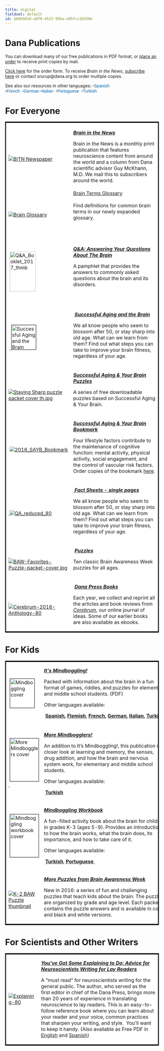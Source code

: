 ```yaml
---
title: digital
fieldset: default
id: b6059d10-a070-4523-956a-e95fcc2b558e
---
```

<div id="main_body"> <h1> </h1> <!-- <p id="P4">Lorem ipsum dolor sit amet, consectetur adipisicing elit, sed do eiusmod tempor incididunt ut labore et dolore magna aliqua. Ut enim ad minim veniam, quis nostrud exercitation ullamco laboris nisi ut aliquip ex ea commodo consequat.</p> <h2>This is a subtitle</h2> <p>Lorem ipsum dolor sit amet, consectetur adipiscing elit. Praesent et purus sapien. Praesent neque nibh, tristique vel bibendum vel, tristique nec velit. Duis dolor ipsum, pretium ut tincidunt ac, consequat vitae massa. In hac habitasse platea dictumst. Aliquam elit magna, eleifend a pellentesque eu, volutpat id mauris. Etiam augue nunc, faucibus quis fringilla vel, viverra eget nunc. Ut consectetur aliquam vulputate. Curabitur ac lorem ac est luctus sodales sit amet sit amet lorem. Ut neque arcu, ultrices vitae mollis ac, faucibus quis ipsum. Duis id neque quis tortor pulvinar convallis quis at mauris. Proin at ligula et mi consequat ultricies vel sed nisl.</p> <ul> <li>Lorem ipsum dolor sit amet</li> <li>Lorem ipsum dolor sit amet</li> <li>Lorem ipsum dolor sit amet</li> </ul> <h2>This is a subtitle</h2> <p>Lorem ipsum dolor sit amet, consectetur adipiscing elit. Praesent et purus sapien. Praesent neque nibh, tristique vel bibendum vel, tristique nec velit. Duis dolor ipsum, pretium ut tincidunt ac, consequat vitae massa. In hac habitasse platea dictumst. Aliquam elit magna, eleifend a pellentesque eu, volutpat id mauris. Etiam augue nunc, faucibus quis fringilla vel, viverra eget nunc. Ut consectetur aliquam vulputate. Curabitur ac lorem ac est luctus sodales sit amet sit amet lorem. Ut neque arcu, ultrices vitae mollis ac, faucibus quis ipsum. Duis id neque quis tortor pulvinar convallis quis at mauris. Proin at ligula et mi consequat ultricies vel sed nisl.</p> <ul> <li>Lorem ipsum dolor sit amet</li> <li>Lorem ipsum dolor sit amet</li> <li>Lorem ipsum dolor sit amet</li> </ul> --> <div id="ctl00_ContentPlaceHolder1_cntMainContent"> <h1>Dana Publications</h1> <p>You can download many of our free publications in PDF format, or <a title="place an order" href="http://www.dana.org/danaalliances/publications/orderform.aspx">place an order</a> to receive print copies by mail.&nbsp;</p> <p><a title="Clickhere" href="http://www.dana.org/danaalliances/publications/orderform.aspx">Click here</a>&nbsp;for the order form. To receive <em>Brain in the News</em>, <a title="subscribe here" href="http://dana.org/subscribe">subscribe here</a>&nbsp;or contact srurup@dana.org&nbsp;to order multiple copies.</p> <p>See also our resources in other languages:&nbsp;<span style="color: rgb(119, 119, 119); font-family: Cabin, sans-serif; font-size: 14px;">•</span><a style="font-family: Cabin, sans-serif; font-size: 14px; margin: 0px; border: 0px; padding: 0px; color: rgb(0, 101, 179); text-decoration-line: none;" href="http://dana.org/Publications/spanish/">Spanish</a><span style="color: rgb(119, 119, 119); font-family: Cabin, sans-serif; font-size: 14px;">&nbsp; •</span><a style="font-family: Cabin, sans-serif; font-size: 14px; margin: 0px; border: 0px; padding: 0px; color: rgb(0, 101, 179); text-decoration-line: none;" href="http://dana.org/Publications/french/">French&nbsp;</a><span style="color: rgb(119, 119, 119); font-family: Cabin, sans-serif; font-size: 14px;">&nbsp;•</span><a style="font-family: Cabin, sans-serif; font-size: 14px; margin: 0px; border: 0px; padding: 0px; color: rgb(0, 101, 179); text-decoration-line: none;" href="http://dana.org/Publications/german/">German</a>&nbsp;<span style="color: rgb(119, 119, 119); font-family: Cabin, sans-serif; font-size: 14px;">•</span><a style="font-family: Cabin, sans-serif; font-size: 14px; margin: 0px; border: 0px; padding: 0px; color: rgb(0, 101, 179); text-decoration-line: none;" href="http://dana.org/Publications/italian/">Italian</a><span style="color: rgb(119, 119, 119); font-family: Cabin, sans-serif; font-size: 14px;">&nbsp; •</span><a style="font-family: Cabin, sans-serif; font-size: 14px; margin: 0px; border: 0px; padding: 0px; color: rgb(0, 101, 179); text-decoration-line: none;" href="http://www.dana.org/publications/portuguese/">Portuguese</a><span style="color: rgb(119, 119, 119); font-family: Cabin, sans-serif; font-size: 14px;">&nbsp; •</span><a style="font-family: Cabin, sans-serif; font-size: 14px; margin: 0px; border: 0px; padding: 0px; color: rgb(0, 101, 179); text-decoration-line: none;" href="http://www.dana.org/publications/turkish/">Turkish</a></p> <h1>For Everyone</h1> <table width="100%" bordercolor="#000000" bgcolor="#ffffff"> <tbody> <tr> <td colspan="1"><a title="BITN Newspaper" href="http://www.dana.org/news/braininthenews/">&nbsp;<br><img title="BITN Newspaper" alt="BITN Newspaper" src="/uploadedImages/Images/Thumbnails-80px/BITN_Newspaper_Web_160px.jpg?n=9044" border="0"></a></td> <td colspan="1"><em><strong><br><a title="Brain in the News" href="http://www.dana.org/news/braininthenews/">Brain in the News</a><br></strong></em><p>Brain in the News is a monthly print publication that features neuroscience content from around the world and a column from Dana scientific advisor Guy McKhann, M.D. We mail this to subscribers around the world.</p> </td> </tr> <tr> <td colspan="1"><a title="Brain Glossary" href="http://dana.org/brainglossary/."><img title="Brain Glossary" alt="Brain Glossary" src="/uploadedImages/Images/Thumbnails-80px/brainglossary_thmb.jpg" border="0"></a></td> <td colspan="1"><a href="http://dana.org/brainglossary/">Brain Terms Glossary</a><br><br>Find definitions for common brain terms in our newly expanded glossary.<br><br>&nbsp;<br><br></td> </tr> <tr> <td>&nbsp;<br>&nbsp;<a title="QandA_thumb" onclick="ga('send', 'pageview', { 'page': '/uploadedFiles/BAW/QandA_Booklet_Update_2016.pdf', 'title': 'Q&amp;A Booklet 2017 pub'});" href="http://www.dana.org/uploadedFiles/BAW/QandA_Booklet_Update_2016.pdf"><img width="85" height="130" title="Q&amp;A_Booklet_2017_thmb" align="null" style="width: 85px; height: 130px;" alt="Q&amp;A_Booklet_2017_thmb" src="/uploadedImages/BAW/QandA_Booklet_2017_thmb.png?n=7937"></a>&nbsp;<br><br></td> <td><p><strong><em><a title="&nbsp;Q&amp;amp;A: Answering Your Questions About Brain Research&nbsp;&nbsp;" onclick="ga('send', 'pageview', { 'page': '/uploadedFiles/BAW/QandA_Booklet_Update_2016.pdf', 'title': 'Q&amp;A Booklet 2017 pub'});" href="http://www.dana.org//uploadedFiles/BAW/QandA_Booklet_Update_2016.pdf"></a><a title="QandA Answering Your Questions About the Brain 2017" href="/uploadedFiles/BAW/QandA_Booklet_Update_2016.pdf">Q&amp;A: Answering Your Questions About The Brain</a>&nbsp;</em></strong></p> <p>A pamphlet that provides the answers to commonly asked questions about the brain and its disorders.</p> <p>&nbsp;</p> </td> </tr> <tr> <td colspan="1">&nbsp;<br>&nbsp;<a title="&amp;nbsp;&amp;nbsp;" onclick="ga('send', 'pageview', { 'page': '/uploadedFiles/Publication_and_Multimedia/Staying_Sharp/Successful_Aging_2017.pdf', 'title': 'Successful Aging and the Brain - pub'});" href="http://dana.org/uploadedFiles/Pdfs/Successful_Aging_Booklet_2017.pdf" target="_blank">&nbsp;<img width="80" title="Successful Aging and the Brain Cover - thmb" align="null" alt="Successful Aging and the Brain Cover - thmb" src="http://www.dana.org/uploadedImages/BAW/SAYB_booklet_2017_thmb2.png?n=685" border="1"></a></td> <td colspan="1"><strong><em><br>&nbsp;<a title="&amp;nbsp;&amp;nbsp;" onclick="ga('send', 'pageview', { 'page': '/uploadedFiles/Publication_and_Multimedia/Staying_Sharp/Successful_Aging_2017.pdf', 'title': 'Successful Aging and the Brain - pub'});" href="http://dana.org/uploadedFiles/Pdfs/Successful_Aging_Booklet_2017.pdf" target="_blank">Successful Aging and the Brain</a></em></strong>&nbsp;<p>We all know people who seem to blossom after 50, or stay sharp into old age. What can we learn from them? Find out what steps you can take to improve your brain fitness, regardless of your age.<strong>&nbsp;</strong></p> </td> </tr> <tr> <td colspan="1"><br>&nbsp;<a href="http://dana.org/uploadedFiles/Brainweek/Resources/Puzzles_and_graphics/Staying%20Sharp%20puzzle%20series.pdf"><img title="Staying Sharp puzzle packet cover th.jpg" alt="Staying Sharp puzzle packet cover th.jpg" src="/uploadedImages/Old_images/Brainweek/Resources/Puzzles_and_graphics/Staying Sharp puzzle packet cover th.jpg?n=8339" border="0"></a></td> <td colspan="1"><em><br><a title="Successful Aging &amp;amp; Your Brain Puzzles" style="font-weight: bold;" href="http://dana.org/uploadedFiles/Brainweek/Resources/Puzzles_and_graphics/Staying%20Sharp%20puzzle%20series.pdf">Successful Aging &amp; Your Brain Puzzles</a></em>&nbsp; <p>A series of free downloadable puzzles based on Successful Aging &amp; Your Brain.</p> </td> </tr> <tr> <td colspan="1">&nbsp;<br>&nbsp;<a href="http://dana.org/uploadedFiles/Publication_and_Multimedia/Staying_Sharp/Dana_AgingBookmark2016_Final.pdf"><img title="2016_SAYB_Bookmark" alt="2016_SAYB_Bookmark" src="/uploadedImages/About/European_Dana_Alliance_for_the_Brain/SAYB bookmark image 2016.png?n=3842" border="0"></a></td> <td colspan="1"><em><strong><br><a title="Successful Aging &amp;amp; Your Brain Bookmark" href="http://dana.org/uploadedFiles/Publication_and_Multimedia/Staying_Sharp/Dana_AgingBookmark2016_Final.pdf">Successful Aging &amp; Your Brain Bookmark</a></strong></em>&nbsp; <p>Four lifestyle factors contribute to the maintenance of cognitive function: mental activity, physical activity, social engagement, and the control of vascular risk factors. Order copies of the bookmark <a title="here" href="http://www.dana.org/danaalliances/publications/orderform.aspx">here</a>.</p> </td> </tr> <tr> <td colspan="1"><br><a title="&amp;nbsp;&amp;nbsp;" onclick="ga('send', 'pageview', { 'page': '/StayingSharpSuccessfulAging', 'title': 'Staying Sharp Successful Aging and the Brain - pub'});" href="http://www.dana.org/BAW/content.aspx?id=65595" target="_blank">&nbsp;<img title="QA_reduced_80" alt="QA_reduced_80" src="/uploadedImages/Images/Thumbnails-80px/QA_reduced-80.jpg" border="0"></a></td> <td colspan="1"><strong><em><br><a title="&nbsp;Fact Sheets - single pages" href="http://www.dana.org/BAW/content.aspx?id=65595">&nbsp;Fact Sheets - single pages</a>&nbsp;</em></strong>&nbsp;<p>We all know people who seem to blossom after 50, or stay sharp into old age. What can we learn from them? Find out what steps you can take to improve your brain fitness, regardless of your age.<strong>&nbsp;</strong></p> </td> </tr> <tr> <td colspan="1">&nbsp;<br><a title="&amp;nbsp;&amp;nbsp;" onclick="ga('send', 'pageview', { 'page': '/StayingSharpSuccessfulAging', 'title': 'Staying Sharp Successful Aging and the Brain - pub'});" href="http://www.dana.org/uploadedFiles/Brainweek/Resources/Puzzles_and_graphics/BAW%20Favorite%20Puzzles.pdf" target="_blank">&nbsp;<img title="BAW-Favorites-Puzzle-packet-cover.jpg" alt="BAW-Favorites-Puzzle-packet-cover.jpg" src="/uploadedImages/Old_images/Brainweek/Resources/Puzzles_and_graphics/BAW-Favorites-Puzzle-packet-cover.jpg?n=4593" border="0"></a></td> <td colspan="1"><strong><em><br>&nbsp;<a title="Puzzles&nbsp;&nbsp;" href="http://www.dana.org/uploadedFiles/Brainweek/Resources/Puzzles_and_graphics/BAW%20Favorite%20Puzzles.pdf">Puzzles</a></em></strong><p>Ten classic Brain Awareness Week puzzles for all ages.<strong>&nbsp;</strong></p> </td> </tr> <tr> <td colspan="1">&nbsp;<br><a title="&amp;nbsp;&amp;nbsp;" onclick="ga('send', 'pageview', { 'page': '/StayingSharpSuccessfulAging', 'title': 'Staying Sharp Successful Aging and the Brain - pub'});" href="http://www.dana.org/Publications/danapress/" target="_blank">&nbsp;<img title="Cerebrum-2016-Anthology-80" alt="Cerebrum-2016-Anthology-80" src="/uploadedImages/Images/Logos_and_icons/cerebrum_cover_2016_80.jpg"></a></td> <td colspan="1"><strong><em><br>&nbsp;<a title="Dana Press Books" href="http://www.dana.org/Publications/danapress/">Dana Press Books</a></em></strong><p>Each year, we collect and reprint all the articles and book reviews from <em><a title="Cerebrum" href="http://www.dana.org/cerebrum">Cerebrum</a></em>, our online journal of ideas. Some of our earlier books are also available as ebooks.&nbsp;&nbsp;</p> </td> </tr> </tbody> </table> <h1>For Kids</h1> <table width="100%" bordercolor="#000000" bgcolor="#ffffff"> <tbody> <tr> <td><p>&nbsp;<a title="&amp;nbsp;&amp;nbsp;" href="/uploadedFiles/Pdfs/itsmindboggling2012.pdf"><img width="80" height="95" title="Mindboggling cover" align="top" alt="Mindboggling cover" src="/uploadedImages/Images/Logos_and_icons/mindboggling!_thmb.gif?n=8157" border="1"></a></p> </td> <td><p><a title="It's Mindboggling! " href="/uploadedFiles/Pdfs/itsmindboggling2012.pdf"><strong><em>It's Mindboggling!</em></strong></a></p> <p>Packed with information about the brain in a fun format of games, riddles, and puzzles for elementary and middle school students. (PDF)</p> <p>Other languages available:&nbsp;</p> <p><strong>&nbsp;</strong><strong><a title="Spanish" href="/uploadedFiles/Pdfs/itsmindbogglingspanish.pdf">Spanish</a>,&nbsp;</strong><a title="Flemish" href="/uploadedFiles/Pdfs/itsmindbogglingflemish.pdf"><strong>Flemish</strong></a>,&nbsp;<strong><a title="French" href="/uploadedFiles/Pdfs/itsmindbogglingfrench.pdf">French</a>,&nbsp;</strong><strong><a title="German" href="/uploadedFiles/Pdfs/itsmindbogglinggerman.pdf">German</a>,&nbsp;</strong><strong><a title="Italian" href="/uploadedFiles/Pdfs/itsmindbogglingitalian.pdf">Italian</a>,&nbsp;</strong><strong><a title="Turkish" href="/uploadedFiles/Pdfs/itsmindbogglingturkish.pdf">Turkish</a></strong><strong>&nbsp;</strong></p> </td> </tr> <tr> <td><p>&nbsp;<a title="More Mindbogglers" href="/uploadedFiles/Pdfs/moremindbogglers.pdf" target="_blank"><img width="94" height="140" title="More Mindbogglers cover" align="top" alt="More Mindbogglers cover" src="/uploadedImages/Images/Logos_and_icons/MoreMinbogglersCVR_thmb.jpg" border="1"></a><a title="&amp;nbsp;&amp;nbsp;" href="/uploadedFiles/Pdfs/A_Mindboggling Coloring_Sheet_Keep_your_brain_safe_and_sound.pdf">&nbsp;</a></p> </td> <td><br><a title="More Mindbogglers!" href="/uploadedFiles/Pdfs/moremindbogglers.pdf"><strong><em>More Mindbogglers!</em></strong></a> <p>An addition to It’s Mindboggling!, this publication is a closer look at learning and memory, the senses, drug addition, and how the brain and nervous system work, for elementary and middle school students.</p> <p>Other languages available:&nbsp;</p> <p><strong>&nbsp;</strong><a title="More Mindbogglers (Turkish)" href="/uploadedFiles/BAW/Publications/DAHA_DA_INANILMAZ.pdf" target="_blank"><strong>Turkish</strong></a><strong>&nbsp;</strong></p> </td> </tr> <tr> <td><p>&nbsp;<a title="&amp;nbsp;&amp;nbsp;" href="/uploadedFiles/Pdfs/Mindboggling_Workbook_2012.pdf" target="_blank"><img width="94" height="140" title="Mindboggling workbook cover" align="top" alt="Mindboggling workbook cover" src="/uploadedImages/Images/Logos_and_icons/mindboggling_workbook.jpg" border="1"></a></p> </td> <td><p><a title="Mindboggling_Workbook_2012" href="/uploadedFiles/Pdfs/Mindboggling_Workbook_2012.pdf" target="_blank"><strong><em>Mindboggling Workbook</em></strong></a></p> <p>A fun-filled activity book about the brain for children in grades K-3 (ages 5-9). Provides an introduction to how the brain works, what the brain does, its importance, and how to take care of it.</p> <p>Other languages available:&nbsp;</p> <p><strong>&nbsp;</strong><a title="Mindboggling Workbook (Turkish)" href="/uploadedFiles/BAW/Publications/INANILMAZ_ALISTIRMA_KITABI.pdf" target="_blank"><strong>Turkish</strong></a>,&nbsp;<a title="Portuguese&nbsp;" href="/uploadedFiles/BAW/Publications/O_Mundo_Da_Mente.pdf"><strong>Portuguese</strong>&nbsp;</a></p> </td> </tr> <tr> <td><p>&nbsp;<a title="&amp;nbsp;&amp;nbsp;" href="/downloads/kids/" target="_blank"><img title="K-2 BAW Puzzle thumbnail" alt="K-2 BAW Puzzle thumbnail" src="/uploadedImages/Images/Thumbnails-80px/K-2_Brain Maze and Crossword_color_Page_1_thmb.jpg" border="0"></a></p> </td> <td><p><a title="Mindboggling_Workbook_2012" href="/downloads/kids/" target="_blank"><strong><em>More Puzzles from Brain Awareness Week</em></strong></a></p> <p>New in 2016: a series of fun and challenging puzzles that teach kids about the brain. The puzzles are organized by grade and age level. Each packet contains the puzzle answers and is available in color and black and white versions.</p> </td> </tr> </tbody> </table> <h1>For Scientists and Other Writers</h1> <table width="100%" bordercolor="#000000" bgcolor="#ffffff"> <tbody> <tr> <td><p><a title="&amp;nbsp;&amp;nbsp;" href="/uploadedFiles/Pdfs/itsmindboggling2012.pdf"><img title="Explaining-80" align="null" alt="Explaining-80" src="/uploadedImages/Images/Logos_and_icons/YouveGot_cover-80px(1).jpg?n=8477"></a></p> </td> <td><p><strong><em><a title="You've Got Some Explaining to Do" href="http://www.dana.org/Publications/Explaining/">You've Got Some Explaining to Do: Advice for Neuroscientists Writing for Lay Readers</a></em></strong></p> <p>A “must read” for neuroscientists writing for the general public. The author, who served as the first editor in chief of the Dana Press, brings more than 20 years of experience in translating neuroscience to lay readers. This is an easy-to-follow reference book where you can learn about your reader and your voice, common practices that sharpen your writing, and style. &nbsp;You’ll want to keep it handy. (Also available as Free PDF&nbsp;in <a title="English" href="http://www.dana.org/uploadedFiles/Pdfs/explaining.pdf">English</a> and <a title="Spanish" href="http://www.dana.org/uploadedFiles/Pdfs/Nevins-Explaining-Spanish.pdf">Spanish</a>)</p> </td> </tr> </tbody> </table> <br> </div> </div>
